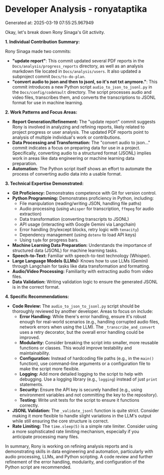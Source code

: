# Developer Analysis - ronyataptika
Generated at: 2025-03-19 07:55:25.967949

Okay, let's break down Rony Sinaga's Git activity.

**1. Individual Contribution Summary:**

Rony Sinaga made two commits:

*   **"update report"**: This commit updated several PDF reports in the `Docs/analysis/progress_reports` directory, as well as an analysis markdown file located in `Docs/analysis/users`. It also updated a subproject commit `Docs/to-do-plan`.
*   **"convert audio to json and then to jsonl, so it's not txt anymore."**: This commit introduces a new Python script `audio_to_json_to_jsonl.py` in the `Docs/config/codeVault` directory. The script processes audio and video files, transcribes them, and converts the transcriptions to JSONL format for use in machine learning.

**2. Work Patterns and Focus Areas:**

*   **Report Generation/Refinement:**  The "update report" commit suggests Rony is involved in analyzing and refining reports, likely related to project progress or user analysis. The updated PDF reports point to analysis of multiple individual's work or contributions.
*   **Data Processing and Transformation:** The "convert audio to json..." commit indicates a focus on preparing data for use in a project.  Specifically, converting audio to a structured format (JSONL) implies work in areas like data engineering or machine learning data preparation.
*   **Automation:**  The Python script itself shows an effort to automate the process of converting audio data into a usable format.

**3. Technical Expertise Demonstrated:**

*   **Git Proficiency:** Demonstrates competence with Git for version control.
*   **Python Programming:** Demonstrates proficiency in Python, including:
    *   File manipulation (reading/writing JSON, handling file paths)
    *   Audio processing (using `whisper` for transcription, `ffmpeg` for audio extraction)
    *   Data transformation (converting transcripts to JSONL)
    *   API usage (interacting with Google Gemini via Langchain)
    *   Error handling (try/except blocks, retry logic with `tenacity`)
    *   Dependency management (using `dotenv` to load API keys)
    *   Using `tqdm` for progress bars.
*   **Machine Learning Data Preparation:**  Understands the importance of structured data (JSONL) for machine learning tasks.
*   **Speech-to-Text:** Familiar with speech-to-text technology (Whisper).
*   **Large Language Models (LLMs):**  Knows how to use LLMs (Gemini) through Langchain for tasks like data transformation and formatting.
*   **Audio/Video Processing:** Familiarity with extracting audio from video files.
*   **Data Validation:** Writing validation logic to ensure the generated JSONL is in the correct format.

**4. Specific Recommendations:**

*   **Code Review:** The `audio_to_json_to_jsonl.py` script should be thoroughly reviewed by another developer.  Areas to focus on include:
    *   **Error Handling:**  While there's error handling, ensure it's robust enough for real-world scenarios (e.g., handling corrupted audio files, network errors when using the LLM). The `_transcribe_and_convert` uses a retry decorator, but the overall error handling could be improved.
    *   **Modularity:** Consider breaking the script into smaller, more reusable functions or classes. This would improve testability and maintainability.
    *   **Configuration:**  Instead of hardcoding file paths (e.g., in the `main()` function), use command-line arguments or a configuration file to make the script more flexible.
    *   **Logging:**  Add more detailed logging to the script to help with debugging.  Use a logging library (e.g., `logging`) instead of just `print` statements.
    *   **Security:** Ensure the API key is securely handled (e.g., using environment variables and not committing the key to the repository).
    *   **Testing:** Write unit tests for the script to ensure it functions correctly.
*   **JSONL Validation:** The `_validate_jsonl` function is quite strict. Consider making it more flexible to handle slight variations in the LLM's output while still ensuring the core structure is correct.
*   **Rate Limiting:**  The `time.sleep(5)` is a simple rate limiter. Consider using a more sophisticated rate limiting mechanism, especially if you anticipate processing many files.

In summary, Rony is working on refining analysis reports and is demonstrating skills in data engineering and automation, particularly with audio processing, LLMs, and Python scripting. A code review and further refinement of the error handling, modularity, and configuration of the Python script are recommended.
